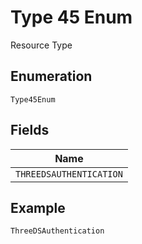 
# Type 45 Enum

Resource Type

## Enumeration

`Type45Enum`

## Fields

| Name |
|  --- |
| `THREEDSAUTHENTICATION` |

## Example

```
ThreeDSAuthentication
```

